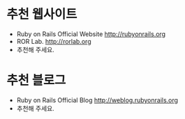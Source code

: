 # 추천 웹사이트

* Ruby on Rails Official Website http://rubyonrails.org
* ROR Lab. http://rorlab.org
* 추천해 주세요.


# 추천 블로그

* Ruby on Rails Official Blog http://weblog.rubyonrails.org
* 추천해 주세요.
